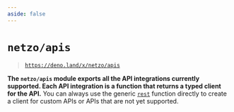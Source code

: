 ```yaml
---
aside: false
---
```


<script setup>
import SectionDocsCards from '@theme/components/sections/SectionDocsCards.vue'
import en from '~/locales/en.js'
</script>

# `netzo/apis`

> [`https://deno.land/x/netzo/apis`](https://deno.land/x/netzo/apis)

**The `netzo/apis` module exports all the API integrations currently supported. Each API integration is a function that returns a typed client for the API.** You can always use the generic [`rest`](#rest) function directly to create a client for custom APIs or APIs that are not yet supported.

<SectionDocsCards :items="en.apis" compact>
  <template #image="{ src, title }">
    <img
      class="mt-5 ml-4 max-w-14 max-h-14"
      v-bind="{ src, title }"
    >
  </template>
</SectionDocsCards>

